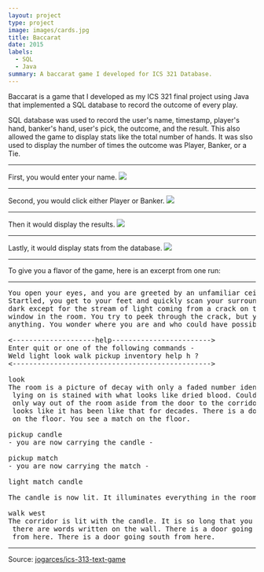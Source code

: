 ```yaml
---
layout: project
type: project
image: images/cards.jpg
title: Baccarat
date: 2015
labels:
  - SQL
  - Java
summary: A baccarat game I developed for ICS 321 Database.
---
```


Baccarat is a game that I developed as my ICS 321 final project using Java that implemented a SQL database to record the outcome of every play.

SQL database was used to record the user's name, timestamp, player's hand, banker's hand, user's pick, the outcome, and the result.
This also allowed the game to display stats like the total number of hands.  It was slso used to display the number of times the outcome was Player, Banker, or a Tie.
<hr>
First, you would enter your name.
<img class="ui image" src="{{ site.baseurl }}/images/bac2a.png">
<hr>
Second, you would click either Player or Banker.
<img class="ui image" src="{{ site.baseurl }}/images/bac3a.png">
<hr>
Then it would display the results.
<img class="ui image" src="{{ site.baseurl }}/images/bac.png">
<hr>
Lastly, it would display stats from the database.
<img class="ui image" src="{{ site.baseurl }}/images/bac5a.png">
<hr>

To give you a flavor of the game, here is an excerpt from one run:

<hr>

<pre>
You open your eyes, and you are greeted by an unfamiliar ceiling.
Startled, you get to your feet and quickly scan your surroundings. It's
dark except for the stream of light coming from a crack on the only boarded
window in the room. You try to peek through the crack, but you cannot see
anything. You wonder where you are and who could have possibly brought you here.

<--------------------help------------------------>
Enter quit or one of the following commands -
Weld light look walk pickup inventory help h ?
<------------------------------------------------>

look
The room is a picture of decay with only a faded number identifying it as room-4. The bed you were
 lying on is stained with what looks like dried blood. Could it be your blood? No - it is not. The
 only way out of the room aside from the door to the corridor is a window that is boarded shut. It
 looks like it has been like that for decades. There is a door going west from here. You see a candle
 on the floor. You see a match on the floor.

pickup candle
- you are now carrying the candle -

pickup match
- you are now carrying the match -

light match candle

The candle is now lit. It illuminates everything in the room.

walk west
The corridor is lit with the candle. It is so long that you cannot see to the end. You notice that
 there are words written on the wall. There is a door going east from here. There is a way going north
 from here. There is a door going south from here.
</pre>

<hr>

Source: <a href="https://github.com/jogarces/ics-313-text-game"><i class="large github icon "></i>jogarces/ics-313-text-game</a>

